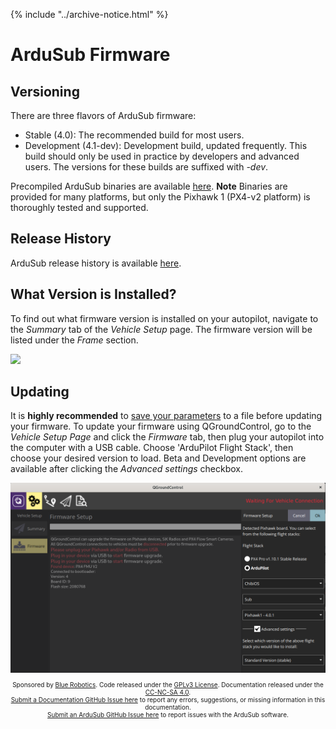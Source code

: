 {% include "../archive-notice.html" %}

# ArduSub Firmware

## Versioning

There are three flavors of ArduSub firmware:

- Stable (4.0): The recommended build for most users.
- Development (4.1-dev): Development build, updated frequently. This build should only be used in practice by developers and advanced users. The versions for these builds are suffixed with *-dev*.

Precompiled ArduSub binaries are available [here](https://firmware.us.ardupilot.org/Sub/). **Note** Binaries are provided for many platforms, but only the Pixhawk 1 (PX4-v2 platform) is thoroughly tested and supported.

## Release History

ArduSub release history is available [here](https://raw.githubusercontent.com/ArduPilot/ardupilot/master/ArduSub/ReleaseNotes.txt).

## What Version is Installed?

To find out what firmware version is installed on your autopilot, navigate to the *Summary* tab of the *Vehicle Setup* page. The firmware version will be listed under the *Frame* section.

<img src="/images/qgc/firmware-version.png" class="img-responsive img-center" style="max-height:600px;">

## Updating

It is **highly recommended** to [save your parameters](/operators-manual/parameters.md#saving-and-loading) to a file before updating your firmware. To update your firmware using QGroundControl, go to the *Vehicle Setup Page* and click the *Firmware* tab, then plug your autopilot into the computer with a USB cable. Choose 'ArduPilot Flight Stack', then choose your desired version to load. Beta and Development options are available after clicking the *Advanced settings* checkbox. 

<img src="/images/firmware/qgc-upgrade.png" class="img-responsive img-center" style="max-height:600px;">

<p style="font-size:10px; text-align:center">
Sponsored by <a href="http://www.bluerobotics.com/">Blue Robotics</a>. Code released under the <a href="https://github.com/bluerobotics/ardusub/blob/master/COPYING.txt">GPLv3 License</a>. Documentation released under the <a href="https://creativecommons.org/licenses/by-nc-sa/4.0/">CC-NC-SA 4.0</a>.<br />
<a href="https://github.com/bluerobotics/ardusub-gitbook/issues/">Submit a Documentation GitHub Issue here</a> to report any errors, suggestions, or missing information in this documentation.<br />
<a href="https://github.com/bluerobotics/ardusub/issues/">Submit an ArduSub GitHub Issue here</a> to report issues with the ArduSub software.
</p>
